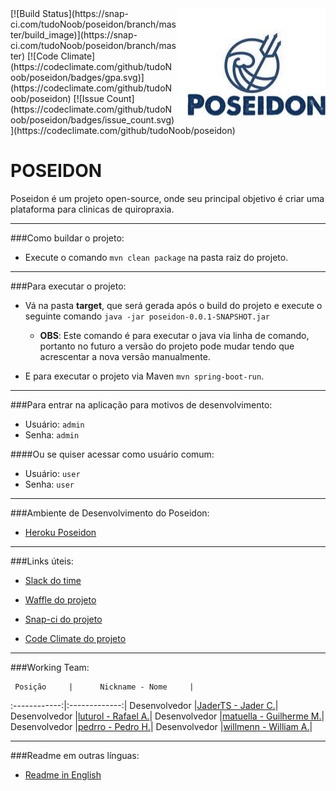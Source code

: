 <a href="http://promisesaplus.com/">
    <img src="/src/main/resources/poseidon_readme.jpg" alt="Poseidon Logo"
         title="Poseidon" align="right" />
</a>
[![Build Status](https://snap-ci.com/tudoNoob/poseidon/branch/master/build_image)](https://snap-ci.com/tudoNoob/poseidon/branch/master)
[![Code Climate](https://codeclimate.com/github/tudoNoob/poseidon/badges/gpa.svg)](https://codeclimate.com/github/tudoNoob/poseidon)
[![Issue Count](https://codeclimate.com/github/tudoNoob/poseidon/badges/issue_count.svg)](https://codeclimate.com/github/tudoNoob/poseidon)



# POSEIDON

Poseidon é um projeto open-source, onde seu principal objetivo é criar uma plataforma para clinicas de quiropraxia.

___

###Como buildar o projeto:

* Execute o comando  `mvn clean package` na pasta raiz do projeto.

___

###Para executar o projeto:

* Vá na pasta **target**, que será gerada após o build do projeto e execute o seguinte comando `java -jar poseidon-0.0.1-SNAPSHOT.jar`

  * **OBS**: Este comando é para executar o java via linha de comando, portanto no futuro a versão do projeto pode mudar tendo que acrescentar a nova versão manualmente.

* E para executar o projeto via Maven `mvn spring-boot-run`.

___

###Para entrar na aplicação para motivos de desenvolvimento:

* Usuário: `admin`
* Senha: `admin`
 
####Ou se quiser acessar como usuário comum:

* Usuário: `user`
* Senha: `user`
 
___

###Ambiente de Desenvolvimento do Poseidon:

* [Heroku Poseidon](poseidon-dev1.herokuapp.com)

___

###Links úteis:

* [Slack do time](https://tudonoob.slack.com)

* [Waffle do projeto](https://waffle.io/tudoNoob/poseidon)

* [Snap-ci do projeto](https://snap-ci.com/tudoNoob/poseidon/branch/master)

* [Code Climate do projeto](https://codeclimate.com/github/tudoNoob/poseidon/)

___

###Working Team:

     Posição     |      Nickname - Nome     |
:------------:|:-------------:|
Desenvolvedor    |[JaderTS - Jader C.](https://github.com/JaderTS)|
Desenvolvedor    |[luturol - Rafael A.](https://github.com/luturol)|
Desenvolvedor    |[matuella - Guilherme M.](https://github.com/matuella)|
Desenvolvedor    |[pedrro - Pedro H.](https://github.com/pedrro)|
Desenvolvedor    |[willmenn - William A.](https://github.com/willmenn)|

___

###Readme em outras línguas:

* [Readme in English](https://github.com/tudoNoob/poseidon)
